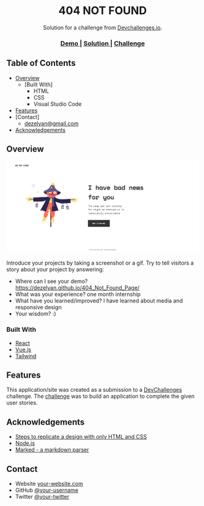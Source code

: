 <!-- Please update value in the {}  -->

<h1 align="center">404 NOT FOUND</h1>

<div align="center">
   Solution for a challenge from  <a href="http://devchallenges.io" target="_blank">Devchallenges.io</a>.
</div>

<div align="center">
  <h3>
    <a href="https://dezelyan.github.io/404_Not_Found_Page/">
      Demo
    </a>
    <span> | </span>
    <a href="https://github.com/Dezelyan/404_Not_Found_Page">
      Solution
    </a>
    <span> | </span>
    <a href="https://devchallenges.io/challenges/wBunSb7FPrIepJZAg0sY">
      Challenge
    </a>
  </h3>
</div>

<!-- TABLE OF CONTENTS -->

## Table of Contents

- [Overview](#overview)
  - [Built With]
    - HTML
    - CSS
    - Visual Studio Code
- [Features](#features)
- [Contact]
   - dezelyan@gmail.com
- [Acknowledgements](#acknowledgements)

<!-- OVERVIEW -->

## Overview

![screenshot](screenshots/screen_version.png)

Introduce your projects by taking a screenshot or a gif. Try to tell visitors a story about your project by answering:

- Where can I see your demo?
  https://dezelyan.github.io/404_Not_Found_Page/
- What was your experience?
   one month internship
- What have you learned/improved?
   I have learned about media and responsive design
- Your wisdom? :)

### Built With

<!-- This section should list any major frameworks that you built your project using. Here are a few examples.-->

- [React](https://reactjs.org/) 
- [Vue.js](https://vuejs.org/)
- [Tailwind](https://tailwindcss.com/)

## Features

<!-- List the features of your application or follow the template. Don't share the figma file here :) -->

This application/site was created as a submission to a [DevChallenges](https://devchallenges.io/challenges) challenge. The [challenge](https://devchallenges.io/challenges/wBunSb7FPrIepJZAg0sY) was to build an application to complete the given user stories.


## Acknowledgements

<!-- This section should list any articles or add-ons/plugins that helps you to complete the project. This is optional but it will help you in the future. For exmpale -->

- [Steps to replicate a design with only HTML and CSS](https://devchallenges-blogs.web.app/how-to-replicate-design/)
- [Node.js](https://nodejs.org/)
- [Marked - a markdown parser](https://github.com/chjj/marked)

## Contact

- Website [your-website.com](https://{your-web-site-link})
- GitHub [@your-username](https://{github.com/your-usermame})
- Twitter [@your-twitter](https://{twitter.com/your-username})
